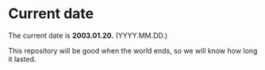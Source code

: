 # Current date

The current date is **2003.01.20.** (YYYY.MM.DD.)

This repository will be good when the world ends, so we will know how long it lasted.